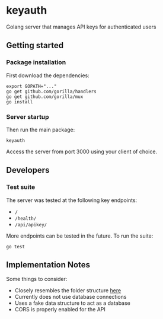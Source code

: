 # keyauth

Golang server that manages API keys for authenticated users

## Getting started

### Package installation

First download the dependencies:

    export GOPATH="..."
    go get github.com/gorilla/handlers
    go get github.com/gorilla/mux
    go install

### Server startup

Then run the main package:

    keyauth

Access the server from port 3000 using your client of choice.

## Developers

### Test suite

The server was tested at the following key endpoints:

- `/`
- `/health/`
- `/api/apikey/`

More endpoints can be tested in the future. To run the suite:

    go test

## Implementation Notes

Some things to consider:

- Closely resembles the folder structure [here](https://github.com/qiangxue/golang-restful-starter-kit)
- Currently does not use database connections
- Uses a fake data structure to act as a database
- CORS is properly enabled for the API

